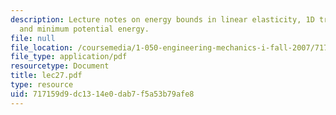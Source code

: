 ```yaml
---
description: Lecture notes on energy bounds in linear elasticity, 1D truss system,
  and minimum potential energy.
file: null
file_location: /coursemedia/1-050-engineering-mechanics-i-fall-2007/717159d9dc1314e0dab7f5a53b79afe8_lec27.pdf
file_type: application/pdf
resourcetype: Document
title: lec27.pdf
type: resource
uid: 717159d9-dc13-14e0-dab7-f5a53b79afe8
---
```

